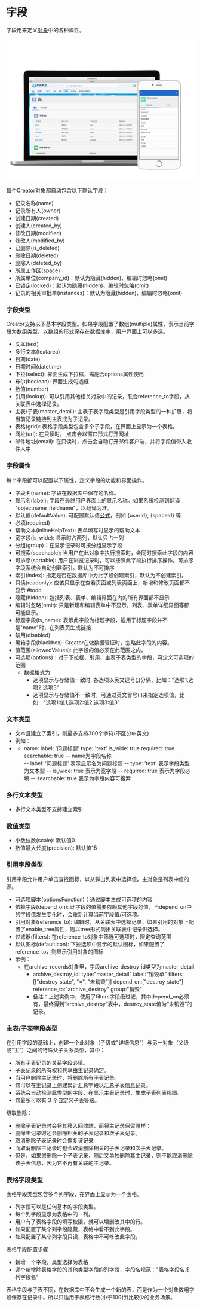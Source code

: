 字段
===

字段用来定义[对象](object.md)中的各种属性。

![电脑、手机界面展示](images/car_object_fields.png)

每个Creator对象都自动包含以下默认字段：
- 记录名称(name)
- 记录所有人(owner)
- 创建日期(created)
- 创建人(created_by)
- 修改日期(modified)
- 修改人(modified_by)
- 已删除(is_deleted)
- 删除日期(deleted)
- 删除人(deleted_by)
- 所属工作区(space)
- 所属单位(company_id)：默认为隐藏(hidden)、编辑时忽略(omit)
- 已锁定(locked)：默认为隐藏(hidden)、编辑时忽略(omit)
- 记录的相关审批单(instances)：默认为隐藏(hidden)、编辑时忽略(omit)

### 字段类型
Creator支持以下基本字段类型。如果字段配置了数组(multiple)属性，表示当前字段为数组类型，以数组的形式保存在数据库中，用户界面上可以多选。
- 文本(text)
- 多行文本(textarea)
- 日期(date) 
- 日期时间(datetime)
- 下拉(select): 界面生成下拉框，需配合options属性使用
- 布尔(boolean): 界面生成勾选框
- 数值(number) 
- 引用(lookup): 可以引用其他相关对象中的记录，联合reference_to字段，从关联表中选择记录。
- 主表/子表(master_detail): 主表子表字段类型是引用字段类型的一种扩展，将当前记录链接到主表成为子记录。
- 表格(grid): 表格字段类型包含多个子字段，在界面上显示为一个表格。
- 网址(url): 在只读时， 点击会以窗口形式打开网址
- 邮件地址(email): 在只读时，点击会自动打开邮件客户端，并将字段值带入收件人中

### 字段属性
每个字段都可以配置以下属性，定义字段的功能和界面操作。
- 字段名(name): 字段在数据库中保存的名称。
- 显示名(label): 字段在最终用户界面上的显示名称。如果系统检测到翻译 "objectname_fieldname"，以翻译为准。
- 默认值(defaultValue): 可配置默认值[公式](object_field_formula.md)，例如 {userId}, {spaceId} 等
- 必填(required)
- 帮助文本(inlineHelpText): 表单填写时显示的帮助文本
- 宽字段(is_wide): 显示时占两列，默认只占一列
- 分组(group)：在显示记录时可按分组显示字段
- 可搜索(seachable): 当用户在此对象中执行搜索时，会同时搜索此字段的内容
- 可排序(sortable): 用户在浏览记录时，可以按照此字段执行排序操作。可排序字段系统会自动创建索引。默认为不可排序
- 索引(index): 指定是否在数据库中为此字段创建索引，默认为不创建索引。
- 只读(readonly): 应该只显示在查看页面或列表页面上，新增和修改页面都不显示 #todo
- 隐藏(hidden): 包括列表、表单、编辑界面在内的所有界面都不显示
- 编辑时忽略(omit): 只是新建和编辑表单中不显示，列表、表单详细界面等都可能显示。
- 标题字段(is_name): 表示此字段为标题字段，适用于标题字段并不是"name"时，在列表页生成链接
- 禁用(disabled) 
- 黑箱字段(blackbox): Creator在做数据验证时，忽略此字段的内容。
- 值范围(allowedValues): 此字段的值必须在此范围之内。
- 可选项(options)：对于下拉框、引用、主表子表类型的字段，可定义可选项的范围
	- 数据格式为
		- 选项显示与存储值一致时, 各选项以英文逗号(,)分隔，比如："选项1,选项2,选项3" 
		- 选项显示与存储值不一致时，可通过英文冒号(:)来指定选项值，比如："选项1:值1,选项2:值2,选项3:值3"

### 文本类型
- 文本且建立了索引，则最多支持300个字符(不区分中英文)
- 例如：
- -	name:
	label: '问题标题'
	type: 'text'
	is_wide: true
	required: true
	searchable: true
-- name为字段名称  
-- label: '问题标题'  表示显示名为问题标题
-- type: 'text'    表示字段类型为文本型
-- is_wide: true   表示为宽字段
-- required: true  表示为字段必填
-- searchable: true  表示为字段内容可搜索


### 多行文本类型
- 多行文本类型不支持建立索引

### 数值类型
- 小数位数(scale): 默认值0
- 数值最大长度(precision): 默认值18

### 引用字段类型
引用字段允许用户单击查找图标，以从弹出列表中选择值。主对象是列表中值的源。

- 可选项脚本(optionsFunction)：通过脚本生成可选项的内容
- 依赖字段(depend_on): 此字段的值需要依赖其他字段的值，当depend_on中的字段值发生变化时，会重新计算当前字段值/可选项。
- 引用对象(reference_to): 编辑时，从关联表中选择记录，如果引用的对象上配置了enable_tree属性，则以tree形式列出关联表中记录供选择。
- 过滤器(filters): 在reference_to对象中筛选可选项时，限定查询范围
- 默认图标(defaultIcon): 下拉选项中显示的默认图标，如果配置了reference_to，则显示引用对象的图标
- 示例：
	- 在archive_records对象里，字段archive_destroy_id类型为master_detail
		- archive_destroy_id:
				type:"master_detail"
				label:"销毁单"
				filters:[["destroy_state", "=", "未销毁"]]
				depend_on:["destroy_state"]
				reference_to:"archive_destroy"
				group:"销毁"
		- 备注：上述实例中，使用了filters字段级过滤，其中depend_on必须有，最终得到“archive_destroy”表中，destroy_state值为“未销毁”的记录。


### 主表/子表字段类型
在引用字段的基础上，创建一个此对象（子级或"详细信息"）与另一对象（父级或"主"）之间的特殊父子关系类型，其中：
- 所有子表记录的关系字段必填。
- 子表记录的所有权和共享由主记录确定。
- 当用户删除主记录时，将删除所有子表记录。
- 您可以在主记录上创建累计汇总字段以汇总子表信息记录。
- 系统会自动检测此类型的字段，在显示主表记录时，生成子表列表视图。
- 您最多可以有 3 个自定义子表等级。

级联删除：
- 删除子表记录时会将其移入回收站，而将主记录保留原样；
- 删除主记录时还会删除相关的子表记录和次子表记录。
- 取消删除子表记录时会恢复该记录
- 而取消删除主记录时也会取消删除相关的子表记录和次子表记录。
- 但是，如果您删除一个子表记录，随后又单独删除其主记录，则不能取消删除该子表信息，因为它不再有关联的主记录。

### 表格字段类型
表格字段类型包含多个列字段，在界面上显示为一个表格。
- 列字段可以是任何基本的字段类型。
- 每个列字段显示为表格中的一列。
- 用户有了表格字段的填写权限，就可以增删改其中的行。
- 如果配置了某个列字段隐藏，表格中看不到此字段。
- 如果配置了某个列字段只读，表格中不可修改此字段。

表格字段配置步骤
- 新增一个字段，类型选择为表格
- 逐个新增除表格字段的其他类型字段的列字段，字段名规范："表格字段名.$.列字段名"

表格字段与子表不同，在数据库中不会生成一个新的表，而是作为一个对象数组字段保存在记录中。所以只适用于表格行数(小于100行)比较少的业务场景。
